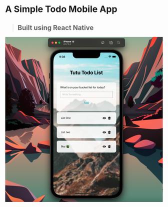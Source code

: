 # A Simple Todo Mobile App 

> ## Built using React Native 

![alt text](https://github.com/shaznan/reactNative-todoList/blob/main/docs/Screenshot%202022-01-20%20at%2021.38.45.png?raw=true)
